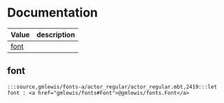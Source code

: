 # Documentation
|Value|description|
|---|---|
|[font](#font)||

## font

```moonbit
:::source,gmlewis/fonts-a/actor_regular/actor_regular.mbt,2419:::let font : <a href="gmlewis/fonts#Font">@gmlewis/fonts.Font</a>
```

